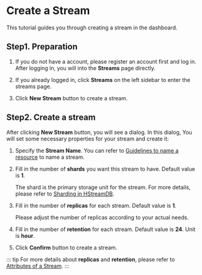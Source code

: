 # Create a Stream

This tutorial guides you through creating a stream in the dashboard.

## Step1. Preparation

1. If you do not have a account, please register an account first and log in. After logging in, you will into the **Streams** page directly.

2. If you already logged in, click **Streams** on the left sidebar to enter the streams page.

3. Click **New Stream** button to create a stream.

## Step2. Create a stream

After clicking **New Stream** button, you will see a dialog. In this dialog, You will set some necessary properties for your stream and create it:

1. Specify the **Stream Name**. You can refer to [Guidelines to name a resource](https://hstream.io/docs/en/latest/guides/stream.html#guidelines-to-name-a-resource) to name a stream.

2. Fill in the number of **shards** you want this stream to have. Default value is **1**.

   The shard is the primary storage unit for the stream. For more details, please refer to [Sharding in HStreamDB](https://hstream.io/docs/en/latest/guides/shards.html#sharding-in-hstreamdb).

3. Fill in the number of **replicas** for each stream. Default value is **1**.

   Please adjust the number of replicas according to your actual needs.

4. Fill in the number of **retention** for each stream. Default value is **24**. Unit is **hour**.

5. Click **Confirm** button to create a stream.

::: tip
For more details about **replicas** and **retention**, please refer to [Attributes of a Stream](https://hstream.io/docs/en/latest/guides/stream.html#attributes-of-a-stream).
:::
